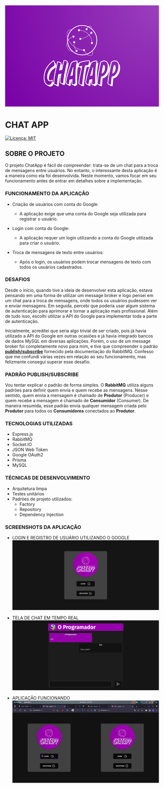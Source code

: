![Logo do ChatApp](documentation/images/chatAppLogo.png)

# CHAT APP

[![Licença: MIT](https://img.shields.io/badge/Licença-MIT-green.svg)](https://github.com/luizrgf2/chat/blob/main/LICENSE)

## SOBRE O PROJETO 

O projeto ChatApp é fácil de compreender: trata-se de um chat para a troca de mensagens entre usuários. No entanto, o interessante desta aplicação é a maneira como ela foi desenvolvida. Neste momento, vamos focar em seu funcionamento antes de entrar em detalhes sobre a implementação.

### FUNCIONAMENTO DA APLICAÇÃO

- Criação de usuários com conta do Google:
    - A aplicação exige que uma conta do Google seja utilizada para registrar o usuário.

- Login com conta do Google:
    - A aplicação requer um login utilizando a conta do Google utilizada para criar o usuário.

- Troca de mensagens de texto entre usuários:
    - Após o login, os usuários podem trocar mensagens de texto com todos os usuários cadastrados.

### DESAFIOS

Desde o início, quando tive a ideia de desenvolver esta aplicação, estava pensando em uma forma de utilizar um message broker e logo pensei em um chat para a troca de mensagens, onde todos os usuários pudessem ver e enviar mensagens. Em seguida, percebi que poderia usar algum sistema de autenticação para aprimorar e tornar a aplicação mais profissional. Além de tudo isso, escolhi utilizar a API do Google para implementar toda a parte de autenticação.

Inicialmente, acreditei que seria algo trivial de ser criado, pois já havia utilizado a API do Google em outras ocasiões e já havia integrado bancos de dados MySQL em diversas aplicações. Porém, o uso de um message broker foi completamente novo para mim, e tive que compreender o padrão [**publish/subscribe**](https://www.rabbitmq.com/tutorials/tutorial-three-javascript.html) fornecido pela documentação do RabbitMQ. Confesso que me confundi várias vezes em relação ao seu funcionamento, mas felizmente consegui superar esse desafio.

### PADRÃO PUBLISH/SUBSCRIBE

Vou tentar explicar o padrão de forma simples. O **RabbitMQ** utiliza alguns padrões para definir quem envia e quem recebe as mensagens. Nesse sentido, quem envia a mensagem é chamado de **Produtor** (Producer) e quem recebe a mensagem é chamado de **Consumidor** (Consumer). De maneira resumida, esse padrão envia qualquer mensagem criada pelo **Produtor** para todos os **Consumidores** conectados ao **Produtor**.

### TECNOLOGIAS UTILIZADAS

- Express.js
- RabbitMQ
- Socket.IO
- JSON Web Token
- Google OAuth2
- Prisma
- MySQL

### TÉCNICAS DE DESENVOLVIMENTO

- Arquitetura limpa
- Testes unitários
- Padrões de projeto utilizados:
    - Factory
    - Repository
    - Dependency Injection

### SCREENSHOTS DA APLICAÇÃO

- LOGIN E REGISTRO DE USUÁRIO UTILIZANDO O GOOGLE
 <img src="documentation/images/login.png"></img>

- TELA DE CHAT EM TEMPO REAL
 <img src="documentation/images/chat.png"></img>


- APLICAÇÃO FUNCIONANDO
 <img src="documentation/images/appRun.gif"></img>

